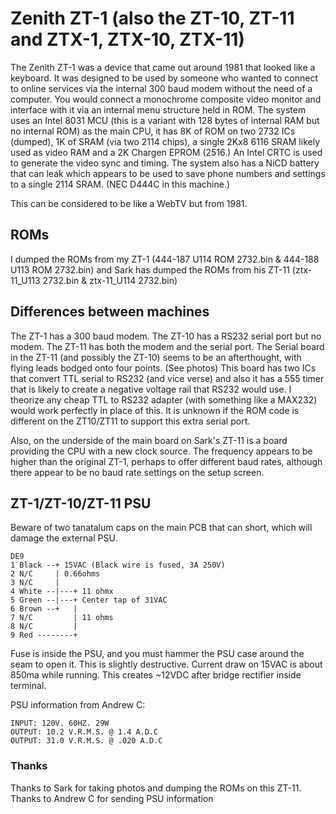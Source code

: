 # Zenith ZT-1 (also the ZT-10, ZT-11 and ZTX-1, ZTX-10, ZTX-11)

The Zenith ZT-1 was a device that came out around 1981 that looked like a keyboard. It was designed to be used by someone who wanted to connect to online services via the internal 300 baud modem without the need of a computer. You would connect a monochrome composite video monitor and interface with it via an internal menu structure held in ROM. The system uses an Intel 8031 MCU (this is a variant with 128 bytes of internal RAM but no internal ROM) as the main CPU, it has 8K of ROM on two 2732 ICs (dumped), 1K of SRAM (via two 2114 chips), a single 2Kx8 6116 SRAM likely used as video RAM and a 2K Chargen EPROM (2516.) An Intel CRTC is used to generate the video sync and timing. The system also has a NiCD battery that can leak which appears to be used to save phone numbers and settings to a single 2114 SRAM. (NEC D444C in this machine.)

This can be considered to be like a WebTV but from 1981.

## ROMs

I dumped the ROMs from my ZT-1 (444-187 U114 ROM 2732.bin & 444-188 U113 ROM 2732.bin) and Sark has dumped the ROMs from his ZT-11 (ztx-11_U113 2732.bin & ztx-11_U114 2732.bin)

## Differences between machines

The ZT-1 has a 300 baud modem. The ZT-10 has a RS232 serial port but no modem. The ZT-11 has both the modem and the serial port. The Serial board in the ZT-11 (and possibly the ZT-10) seems to be an afterthought, with flying leads bodged onto four points. (See photos) This board has two ICs that convert TTL serial to RS232 (and vice verse) and also it has a 555 timer that is likely to create a negative voltage rail that RS232 would use. I theorize any cheap TTL to RS232 adapter (with something like a MAX232) would work perfectly in place of this.  It is unknown if the ROM code is different on the ZT10/ZT11 to support this extra serial port.

Also, on the underside of the main board on Sark's ZT-11 is a board providing the CPU with a new clock source. The frequency appears to be higher than the original ZT-1, perhaps to offer different baud rates, although there appear to be no baud rate settings on the setup screen.

## ZT-1/ZT-10/ZT-11 PSU

Beware of two tanatalum caps on the main PCB that can short, which will damage the external PSU.

```
DE9
1 Black --+ 15VAC (Black wire is fused, 3A 250V) 
2 N/C     | 0.66ohms
3 N/C     |
4 White --|---+ 11 ohmx
5 Green --|---+ Center tap of 31VAC
6 Brown --+   |
7 N/C         | 11 ohms
8 N/C         |
9 Red --------+
```
Fuse is inside the PSU, and you must hammer the PSU case around the seam to open it. This is slightly destructive. Current draw on 15VAC is about 850ma while running. This creates ~12VDC after bridge rectifier inside terminal.

PSU information from Andrew C:
```
INPUT: 120V. 60HZ. 29W
OUTPUT: 10.2 V.R.M.S. @ 1.4 A.D.C
OUTPUT: 31.0 V.R.M.S. @ .020 A.D.C
```
### Thanks

Thanks to Sark for taking photos and dumping the ROMs on this ZT-11.
Thanks to Andrew C for sending PSU information
